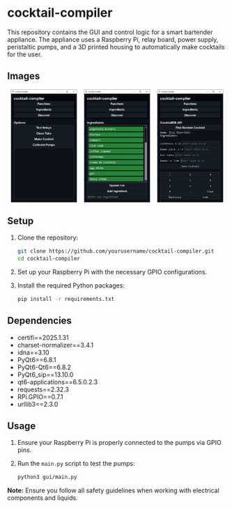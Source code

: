 # cocktail-compiler

This repository contains the GUI and control logic for a smart bartender appliance. The appliance uses a Raspberry Pi, relay board, power supply, peristaltic pumps, and a 3D printed housing to automatically make cocktails for the user.

## Images

<div style="display: flex; justify-content: space-around;">
    <img src="media/images/functions_page.png" alt="Functions Page" style="width: 30%;">
    <img src="media/images/ingredients_page.png" alt="Ingredients Page" style="width: 30%;">
    <img src="media/images/discover_page.png" alt="Discover Page" style="width: 30%;">
</div>

## Setup

1. Clone the repository:
    ```sh
    git clone https://github.com/yourusername/cocktail-compiler.git
    cd cocktail-compiler
    ```

2. Set up your Raspberry Pi with the necessary GPIO configurations.

3. Install the required Python packages:
    ```sh
    pip install -r requirements.txt
    ```

## Dependencies

- certifi==2025.1.31
- charset-normalizer==3.4.1
- idna==3.10
- PyQt6==6.8.1
- PyQt6-Qt6==6.8.2
- PyQt6_sip==13.10.0
- qt6-applications==6.5.0.2.3
- requests==2.32.3
- RPi.GPIO==0.7.1
- urllib3==2.3.0
  

## Usage

1. Ensure your Raspberry Pi is properly connected to the pumps via GPIO pins.

2. Run the `main.py` script to test the pumps:
    ```sh
    python3 gui/main.py
    ```

**Note:** Ensure you follow all safety guidelines when working with electrical components and liquids.
